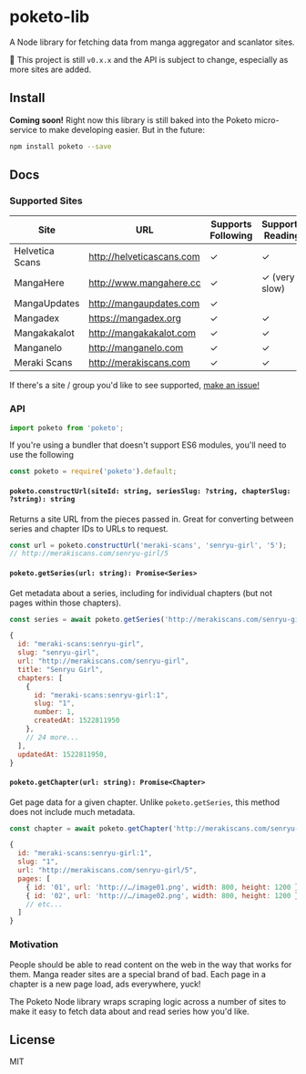 poketo-lib
==========

A Node library for fetching data from manga aggregator and scanlator sites.

:construction: This project is still `v0.x.x` and the API is subject to change, especially as more sites are added.

## Install

**Coming soon!** Right now this library is still baked into the Poketo micro-service to make developing easier. But in the future:

```bash
npm install poketo --save
```

## Docs

### Supported Sites

Site   | URL  | Supports Following | Supports Reading
-------|------|--------------------|------------------
Helvetica Scans | http://helveticascans.com | ✓ | ✓ |
MangaHere | http://www.mangahere.cc | ✓ | ✓ (very slow) |
MangaUpdates | http://mangaupdates.com | ✓ | |
Mangadex | https://mangadex.org | ✓ | ✓ |
Mangakakalot | http://mangakakalot.com | ✓ | ✓ |
Manganelo | http://manganelo.com | ✓ | ✓ |
Meraki Scans | http://merakiscans.com | ✓ | ✓ |

If there's a site / group you'd like to see supported, [make an issue!](https://github.com/poketo/service/issues/new)

### API

```jsx
import poketo from 'poketo';
```

If you're using a bundler that doesn't support ES6 modules, you'll need to use the following

```jsx
const poketo = require('poketo').default;
```

#### `poketo.constructUrl(siteId: string, seriesSlug: ?string, chapterSlug: ?string): string`

Returns a site URL from the pieces passed in. Great for converting between series and chapter IDs to URLs to request.

```jsx
const url = poketo.constructUrl('meraki-scans', 'senryu-girl', '5');
// http://merakiscans.com/senryu-girl/5
```

#### `poketo.getSeries(url: string): Promise<Series>`

Get metadata about a series, including for individual chapters (but not pages within those chapters).

```jsx
const series = await poketo.getSeries('http://merakiscans.com/senryu-girl');

{
  id: "meraki-scans:senryu-girl",
  slug: "senryu-girl",
  url: "http://merakiscans.com/senryu-girl",
  title: "Senryu Girl",
  chapters: [
    {
      id: "meraki-scans:senryu-girl:1",
      slug: "1",
      number: 1,
      createdAt: 1522811950
    },
    // 24 more...
  ],
  updatedAt: 1522811950,
}
```

#### `poketo.getChapter(url: string): Promise<Chapter>`

Get page data for a given chapter. Unlike `poketo.getSeries`, this method does not include much metadata.

```jsx
const chapter = await poketo.getChapter('http://merakiscans.com/senryu-girl/5');

{
  id: "meraki-scans:senryu-girl:1",
  slug: "1",
  url: "http://merakiscans.com/senryu-girl/5",
  pages: [
    { id: '01', url: 'http://…/image01.png', width: 800, height: 1200 },
    { id: '02', url: 'http://…/image02.png', width: 800, height: 1200 },
    // etc...
  ]
}
```

### Motivation

People should be able to read content on the web in the way that works for them. Manga reader sites are a special brand of bad. Each page in a chapter is a new page load, ads everywhere, yuck!

The Poketo Node library wraps scraping logic across a number of sites to make it easy to fetch data about and read series how you'd like.

## License

MIT
